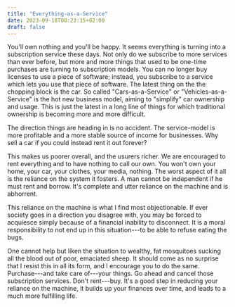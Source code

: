 ```yaml
---
title: "Everything-as-a-Service"
date: 2023-09-18T00:23:15+02:00
draft: false
---
```


You'll own nothing and you'll be happy.
It seems everything is turning into a subscription service these days.
Not only do we subscribe to more services than ever before, but more and more things that used to be one-time purchases are turning to subscription models.
You can no longer buy licenses to use a piece of software; instead, you subscribe to a service which lets you use that piece of software.
The latest thing on the the chopping block is the car.
So called "Cars-as-a-Service" or "Vehicles-as-a-Service" is the hot new business model, aiming to "simplify" car ownership and usage.
This is just the latest in a long line of things for which traditional ownership is becoming more and more difficult.

The direction things are heading in is no accident.
The service-model is more profitable and a more stable source of income for businesses.
Why sell a car if you could instead rent it out forever?

This makes us poorer overall, and the usurers richer.
We are encouraged to rent everything and to have nothing to call our own.
You won't own your home, your car, your clothes, your media, nothing.
The worst aspect of it all is the reliance on the system it fosters.
A man cannot be independent if he must rent and borrow.
It's complete and utter reliance on the machine and is abhorrent.

This reliance on the machine is what I find most objectionable.
If ever society goes in a direction you disagree with, you may be forced to acquiesce simply because of a financial inability to disconnect.
It is a moral responsibility to not end up in this situation---to be able to refuse eating the bugs.

One cannot help but liken the situation to wealthy, fat mosquitoes sucking all the blood out of poor, emaciated sheep.
It should come as no surprise that I resist this in all its form, and I encourage you to do the same.
Purchase---and take care of---your things.
Go ahead and cancel those subscription services.
Don't rent---buy.
It's a good step in reducing your reliance on the machine, it builds up your finances over time, and leads to a much more fulfilling life.


